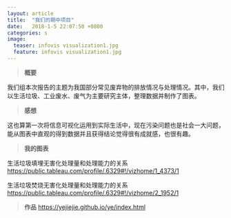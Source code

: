 ```yaml
---
layout: article
title:  "我们的期中项目"
date:   2018-1-5 22:07:50 +0800
categories: s
image:
  teaser: infovis visualization1.jpg
  feature: infovis visualization1.jpg
---
```


> ****概要****

我们组本次报告的主题为我国部分常见废弃物的排放情况与处理情况。其中，我们以生活垃圾、工业废水、废气为主要研究主体，整理数据并制作了图表。


> **感想**

这也算第一次将信息可视化运用到实际生活中，现在污染问题也是社会一大问题，能从图表中直观的得到数据并且获得结论觉得很有成就感，也很有趣。

> **我的图表**


生活垃圾填埋无害化处理量和处理能力的关系
https://public.tableau.com/profile/.6329#!/vizhome/1_4373/1

生活垃圾焚烧无害化处理量和处理能力的关系
https://public.tableau.com/profile/.6329#!/vizhome/2_1952/1


> **作品**
https://yejiejie.github.io/ye/index.html

